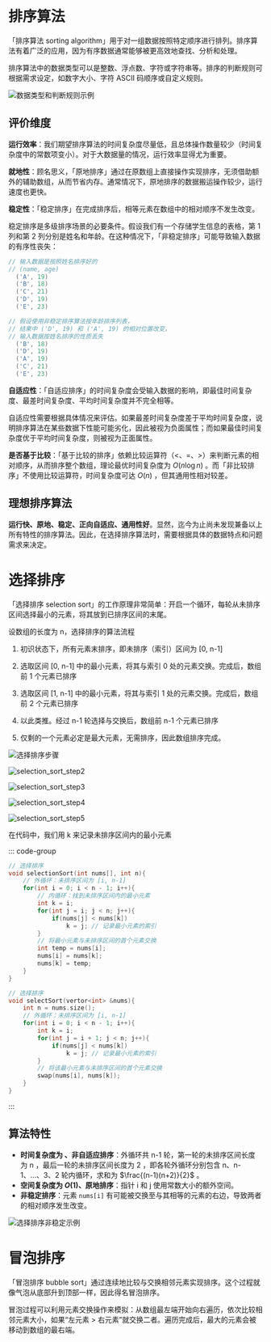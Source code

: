 # 排序算法

「排序算法 sorting algorithm」用于对一组数据按照特定顺序进行排列。排序算法有着广泛的应用，因为有序数据通常能够被更高效地查找、分析和处理。

排序算法中的数据类型可以是整数、浮点数、字符或字符串等。排序的判断规则可根据需求设定，如数字大小、字符 ASCII 码顺序或自定义规则。

![数据类型和判断规则示例](https://www.hello-algo.com/chapter_sorting/sorting_algorithm.assets/sorting_examples.png)

## 评价维度

**运行效率**：我们期望排序算法的时间复杂度尽量低，且总体操作数量较少（时间复杂度中的常数项变小）。对于大数据量的情况，运行效率显得尤为重要。

**就地性**：顾名思义，「原地排序」通过在原数组上直接操作实现排序，无须借助额外的辅助数组，从而节省内存。通常情况下，原地排序的数据搬运操作较少，运行速度也更快。

**稳定性**：「稳定排序」在完成排序后，相等元素在数组中的相对顺序不发生改变。

稳定排序是多级排序场景的必要条件。假设我们有一个存储学生信息的表格，第 1 列和第 2 列分别是姓名和年龄。在这种情况下，「非稳定排序」可能导致输入数据的有序性丧失：

```c
// 输入数据是按照姓名排序好的
// (name, age)
  ('A', 19)
  ('B', 18)
  ('C', 21)
  ('D', 19)
  ('E', 23)

// 假设使用非稳定排序算法按年龄排序列表，
// 结果中 ('D', 19) 和 ('A', 19) 的相对位置改变，
// 输入数据按姓名排序的性质丢失
  ('B', 18)
  ('D', 19)
  ('A', 19)
  ('C', 21)
  ('E', 23)
```

**自适应性**：「自适应排序」的时间复杂度会受输入数据的影响，即最佳时间复杂度、最差时间复杂度、平均时间复杂度并不完全相等。

自适应性需要根据具体情况来评估。如果最差时间复杂度差于平均时间复杂度，说明排序算法在某些数据下性能可能劣化，因此被视为负面属性；而如果最佳时间复杂度优于平均时间复杂度，则被视为正面属性。

**是否基于比较**：「基于比较的排序」依赖比较运算符（<、=、>）来判断元素的相对顺序，从而排序整个数组，理论最优时间复杂度为 $O(n\log n)$ 。而「非比较排序」不使用比较运算符，时间复杂度可达 $O(n)$ ，但其通用性相对较差。

## 理想排序算法

**运行快、原地、稳定、正向自适应、通用性好**。显然，迄今为止尚未发现兼备以上所有特性的排序算法。因此，在选择排序算法时，需要根据具体的数据特点和问题需求来决定。

# 选择排序

「选择排序 selection sort」的工作原理非常简单：开启一个循环，每轮从未排序区间选择最小的元素，将其放到已排序区间的末尾。

设数组的长度为 n，选择排序的算法流程

1. 初识状态下，所有元素末排序，即未排序（索引）区间为 [0, n-1]

2. 选取区间 [0, n-1] 中的最小元素，将其与索引 0 处的元素交换。完成后，数组前 1 个元素已排序

3. 选取区间 [1, n-1] 中的最小元素，将其与索引 1 处的元素交换。完成后，数组前 2 个元素已排序

4. 以此类推。经过 n-1 轮选择与交换后，数组前 n-1 个元素已排序

5. 仅剩的一个元素必定是最大元素，无需排序，因此数组排序完成。

![选择排序步骤](https://www.hello-algo.com/chapter_sorting/selection_sort.assets/selection_sort_step1.png)

![selection_sort_step2](https://www.hello-algo.com/chapter_sorting/selection_sort.assets/selection_sort_step2.png)

![selection_sort_step3](https://www.hello-algo.com/chapter_sorting/selection_sort.assets/selection_sort_step3.png)

![selection_sort_step4](https://www.hello-algo.com/chapter_sorting/selection_sort.assets/selection_sort_step4.png)

![selection_sort_step5](https://www.hello-algo.com/chapter_sorting/selection_sort.assets/selection_sort_step5.png)

在代码中，我们用 k 来记录未排序区间内的最小元素

::: code-group

```c
// 选择排序
void selectionSort(int nums[], int n){
    // 外循环：未排序区间为 [i, n-1]
    for(int i = 0; i < n - 1; i++){
        // 内循环：找到未排序区间内的最小元素
        int k = i;
        for(int j = i; j < n; j++){
            if(nums[j] < nums[k])
                k = j; // 记录最小元素的索引
        }
        // 将最小元素与未排序区间的首个元素交换
        int temp = nums[i];
        nums[i] = nums[k];
        nums[k] = temp;
    }
}
```

```c++
// 选择排序
void selectSort(vertor<int> &nums){
    int n = nums.size();
    // 外循环：未排序区间为 [i, n-1]
    for(int i = 0; i < n - 1; i++){
        int k = i;
        for(int j = i + 1; j < n; j++){
            if(nums[j] < nums[k])
                k = j; // 记录最小元素的索引
        }
        // 将该最小元素与未排序区间的首个元素交换
        swap(nums[i], nums[k]);
    }
}
```

:::

## 算法特性

- **时间复杂度为 、非自适应排序**：外循环共 n-1 轮，第一轮的未排序区间长度为 n ，最后一轮的未排序区间长度为 2 ，即各轮外循环分别包含 n、n-1、...、3、2 轮内循环，求和为 $\frac{(n-1)(n+2)}{2}$ 。
- **空间复杂度为 $O(1)$、原地排序**：指针 i 和 j 使用常数大小的额外空间。
- **非稳定排序**：元素 `nums[i]` 有可能被交换至与其相等的元素的右边，导致两者的相对顺序发生改变。

![选择排序非稳定示例](https://www.hello-algo.com/chapter_sorting/selection_sort.assets/selection_sort_instability.png)

# 冒泡排序

「冒泡排序 bubble sort」通过连续地比较与交换相邻元素实现排序。这个过程就像气泡从底部升到顶部一样，因此得名冒泡排序。

冒泡过程可以利用元素交换操作来模拟：从数组最左端开始向右遍历，依次比较相邻元素大小，如果“左元素 > 右元素”就交换二者。遍历完成后，最大的元素会被移动到数组的最右端。

  
